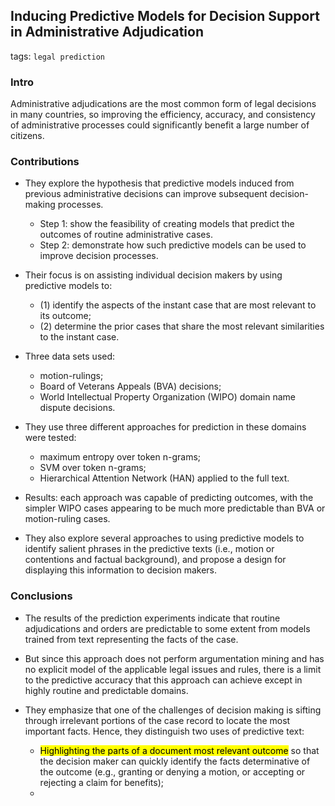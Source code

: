 ## Inducing Predictive Models for Decision Support in Administrative Adjudication

tags: `legal prediction`

### Intro

Administrative adjudications are the most common form of legal decisions in many countries, so improving the efficiency, accuracy, and consistency of administrative processes could significantly benefit a large number of citizens. 


### Contributions

- They explore the hypothesis that predictive models induced from previous administrative decisions can improve subsequent decision-making processes.
  - Step 1:  show the feasibility of creating models that predict the outcomes of routine administrative cases. 
  - Step 2: demonstrate how such predictive models can be used to improve decision processes. 
  
- Their focus is on assisting individual decision makers by using predictive models to:
  - (1) identify the aspects of the instant case that are most relevant to its outcome;
  - (2) determine the prior cases that share the most relevant similarities to the instant case.

- Three data sets used:
  - motion-rulings;
  - Board of Veterans Appeals (BVA) decisions;
  - World Intellectual Property Organization (WIPO) domain name dispute decisions.
  
- They use three different approaches for prediction in these domains were tested:
  - maximum entropy over token n-grams;
  - SVM over token n-grams;
  - Hierarchical Attention Network (HAN) applied to the full text.
  
- Results: each approach was capable of predicting outcomes, with the simpler WIPO cases appearing to be much more predictable than BVA or motion-ruling cases.
 
- They also explore several approaches to using predictive models to identify salient phrases in the predictive texts (i.e., motion or contentions and factual background), and propose a design for displaying this information to decision makers.


### Conclusions

- The results of the prediction experiments indicate that routine adjudications and orders are predictable to some extent from models trained from text representing the facts of the case.

- But since this approach does not perform argumentation mining and has no explicit model of the applicable legal issues and rules, there is a limit to the predictive accuracy that this approach can achieve except in highly routine and predictable domains.

- They emphasize that one of the challenges of decision making is sifting through irrelevant portions of the case record to locate the most important facts. Hence, they distinguish two uses of predictive text:
  - <mark>Highlighting the parts of a document most relevant outcome</mark> so that the decision maker can quickly identify the facts determinative of the outcome (e.g., granting or denying a motion, or accepting or rejecting a claim for benefits);
  - 
